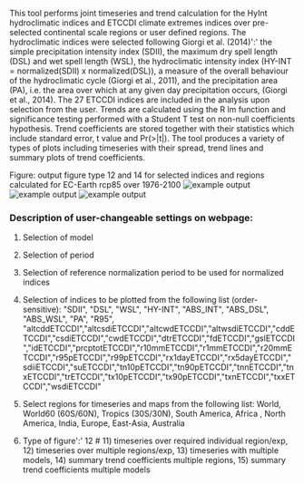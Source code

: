 This tool performs joint timeseries and trend calculation for the HyInt hydroclimatic indices and ETCCDI climate extremes indices over pre-selected continental scale regions or user defined regions. The hydroclimatic indices were selected following Giorgi et al. (2014)':' the simple precipitation intensity index (SDII), the maximum dry spell length (DSL) and wet spell length (WSL), the hydroclimatic intensity index (HY-INT = normalized(SDII) x normalized(DSL)), a measure of the overall behaviour of the hydroclimatic cycle (Giorgi et al., 2011), and the precipitation area (PA), i.e. the area over which at any given day precipitation occurs, (Giorgi et al., 2014). The 27 ETCCDI indices are included in the analysis upon selection from the user. Trends are calculated using the R lm function and significance testing performed with a Student T test on non-null coefficients hypothesis. Trend coefficients are stored together with their statistics which include standard error, t value and Pr(>|t|). The tool produces a variety of types of plots including timeseries with their spread, trend lines and summary plots of trend coefficients. 

Figure: output figure type 12 and 14 for selected indices and regions calculated for EC-Earth rcp85 over 1976-2100
![example output](diagnosticsdata/rainfarm/hyint_timeseries.png "Example Output")
![example output](diagnosticsdata/rainfarm/hyint_trends1.png "Example Output")
![example output](diagnosticsdata/rainfarm/hyint_trends2.png "Example Output")

### Description of user-changeable settings on webpage:

1)  Selection of model

2)  Selection of period

3)  Selection of reference normalization period to be used for normalized indices

4)  Selection of indices to be plotted from the following list (order-sensitive): "SDII", "DSL", "WSL", "HY-INT", "ABS_INT", "ABS_DSL", "ABS_WSL", "PA", "R95", "altcddETCCDI","altcsdiETCCDI","altcwdETCCDI","altwsdiETCCDI","cddETCCDI","csdiETCCDI","cwdETCCDI","dtrETCCDI","fdETCCDI","gslETCCDI","idETCCDI","prcptotETCCDI","r10mmETCCDI","r1mmETCCDI","r20mmETCCDI","r95pETCCDI","r99pETCCDI","rx1dayETCCDI","rx5dayETCCDI","sdiiETCCDI","suETCCDI","tn10pETCCDI","tn90pETCCDI","tnnETCCDI","tnxETCCDI","trETCCDI","tx10pETCCDI","tx90pETCCDI","txnETCCDI","txxETCCDI","wsdiETCCDI"

5) Select regions for timeseries and maps from the following list: World, World60 (60S/60N), Tropics (30S/30N), South America, Africa , North America, India, Europe, East-Asia, Australia

6) Type of figure':' 12 # 11) timeseries over required individual region/exp, 12) timeseries over multiple regions/exp, 13) timeseries with multiple models, 14) summary trend coefficients multiple regions, 15) summary trend coefficients multiple models

